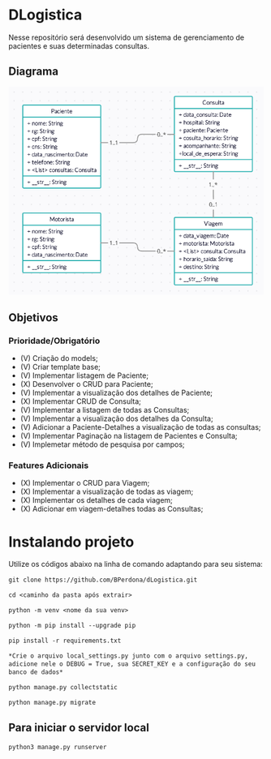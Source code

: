 # DLogistica
Nesse repositório será desenvolvido um sistema de gerenciamento de pacientes e suas determinadas consultas.

## Diagrama

![diagram_de_classe](diagrama_classes.png)

## Objetivos

### Prioridade/Obrigatório
- (V) Criação do models;
- (V) Criar template base;
- (V) Implementar listagem de Paciente;
- (X) Desenvolver o CRUD para Paciente;
- (V) Implementar a visualização dos detalhes de Paciente;
- (X) Implementar CRUD de Consulta;
- (V) Implementar a listagem de todas as Consultas;
- (V) Implementar a visualização dos detalhes da Consulta;
- (V) Adicionar a Paciente-Detalhes a visualização de todas as consultas;
- (V) Implementar Paginação na listagem de Pacientes e Consulta;
- (V) Implemetar método de pesquisa por campos;

### Features Adicionais
- (X) Implementar o CRUD para Viagem;
- (X) Implementar a visualização de todas as viagem;
- (X) Implementar os detalhes de cada viagem;
- (X) Adicionar em viagem-detalhes todas as Consultas;

# Instalando projeto

Utilize os códigos abaixo na linha de comando adaptando para seu sistema:

```
git clone https://github.com/BPerdona/dLogistica.git
```

```
cd <caminho da pasta após extrair>
```

```
python -m venv <nome da sua venv>
```

```
python -m pip install --upgrade pip
```

```
pip install -r requirements.txt
```

```
*Crie o arquivo local_settings.py junto com o arquivo settings.py, adicione nele o DEBUG = True, sua SECRET_KEY e a configuração do seu banco de dados*
```

```
python manage.py collectstatic
```

```
python manage.py migrate
```

## Para iniciar o servidor local

```
python3 manage.py runserver
```

